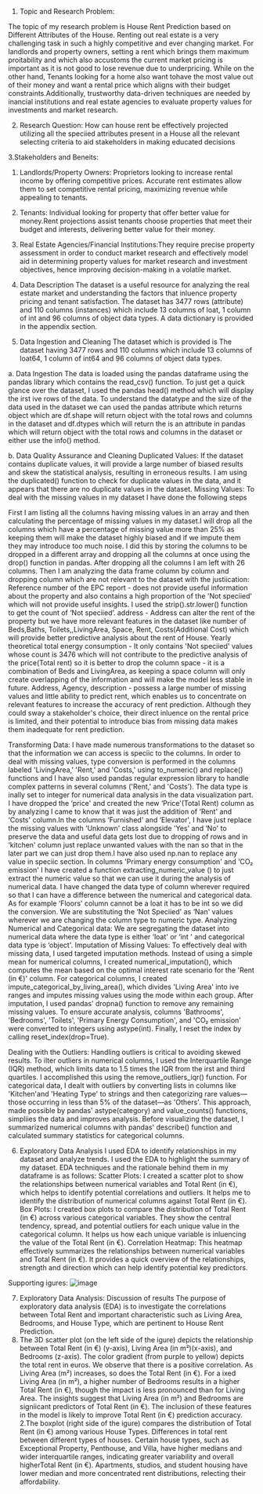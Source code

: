 1. Topic and Research Problem:
   
The topic of my research problem is House Rent Prediction based on Different Attributes of the House. Renting out real estate is a very challenging task in such a highly competitive and ever changing market. For landlords and property owners, setting a rent which brings them maximum proitability and which also accustoms the current market pricing is important as it is not good to lose revenue due to underpricing. While on the other hand, Tenants looking for a home also want tohave the most value out of their money and want a rental price which aligns with their budget constraints.Additionally, trustworthy data-driven techniques are needed by inancial institutions and real estate agencies to evaluate property values for investments and market research.


2. Research Question: 
How can house rent be effectively projected utilizing all the speciied attributes present in a House all the
relevant selecting criteria to aid stakeholders in making educated decisions

3.Stakeholders and Beneits:

  1. Landlords/Property Owners: Proprietors looking to increase rental income by offering competitive prices. Accurate rent estimates allow them to set competitive rental pricing, maximizing revenue while           appealing to tenants.
  2. Tenants: Individual looking for property that offer better value for money.Rent projections assist tenants choose properties that meet their budget and interests, delivering better value for their money.
  3. Real Estate Agencies/Financial Institutions:They require precise property assessment in order to conduct market research and effectively model aid in determining property values for market research and         investment objectives, hence improving decision-making in a volatile market.

    
4. Data Description
The dataset is a useful resource for analyzing the real estate market and understanding the factors that inluence property pricing and tenant satisfaction. The dataset has 3477 rows (attribute) and 110 columns (instances) which include 13 columns of loat, 1 column of int and 96 columns of object data types. A data dictionary is provided in the appendix section.


5. Data Ingestion and Cleaning
The dataset which is provided is The dataset having 3477 rows and 110 columns which include 13 columns of loat64, 1 column of int64 and 96 columns of object data types.

  a. Data Ingestion
The data is loaded using the pandas dataframe using the pandas library which contains the read_csv() function. To just get a quick glance over the dataset, I used the pandas head() method which will display the irst ive rows of the data. To understand the datatype and the size of the data used in the dataset we can used the pandas attribute which returns object which are df.shape will return object with the total rows and columns in the dataset and df.dtypes which will return the is an attribute in pandas which will return object with the total rows and columns in the dataset or either use the info() method.

  b. Data Quality Assurance and Cleaning
Duplicated Values: If the dataset contains duplicate values, it will provide a large number of biased results and skew the statistical analysis, resulting in erroneous results. I am using the duplicated() function to check for duplicate values in the data, and it appears that there are no duplicate values in the dataset.
Missing Values: To deal with the missing values in my dataset I have done the following steps

First I am listing all the columns having missing values in an array and then calculating the percentage of missing values in my dataset.I will drop all the columns which have a percentage of missing value more than 25% as keeping them will make the dataset highly biased and if we impute them they may introduce too much noise. I did this by storing the columns to be dropped in a different array and dropping all the columns at once using the drop() function in pandas. After dropping all the columns I am left with 26 columns. Then I am analyzing the data frame column by column and dropping column which are not relevant to the dataset with the justiication: Reference number of the EPC report - does not provide useful information about the property and also contains a high proportion of the 'Not speciied' which will not provide useful insights. I used the strip().str.lower() function to get the count of ‘Not speciied’. address - Address can alter the rent of the property but we have more relevant features in the dataset like number of Beds,Baths, Toilets,,LivingArea, Space, Rent, Costs(Additional Cost) which will provide better predictive analysis about the rent of House. Yearly theoretical total energy consumption - It only contains 'Not speciied' values whose count is 3476 which will not contribute to the predictive analysis of the price(Total rent) so it is better to drop the column space - it is a combination of Beds and LivingArea, as keeping a space column will only create overlapping of the information and will make the model less stable in future. Address, Agency, description - possess a large number of missing values and little ability to predict rent, which enables us to concentrate on relevant features to increase the accuracy of rent prediction. Although they could sway a stakeholder's choice, their direct inluence on the rental price is limited, and their potential to introduce bias from missing data makes them inadequate for rent prediction.

  Transforming Data: 
I have made numerous transformations to the dataset so that the information we can access is speciic to the columns. In order to deal with missing values, type conversion is performed in the columns labeled 'LivingArea,' 'Rent,' and 'Costs,' using to_numeric() and replace() functions and I have also used pandas regular expression library to handle complex patterns in several columns ('Rent,' and 'Costs’). The data type is inally set to integer for numerical data analysis in the data visualization part. I have dropped the ‘price' and created the new ‘Price'(Total Rent) column as by analyzing I came to know that it
was just the addition of ‘Rent' and ‘Costs' column.In the columns ‘Furnished' and ‘Elevator', I have just replace the missing values with ‘Unknown' class alongside 'Yes' and ‘No' to preserve the data and useful data gets lost due to dropping of rows and in ‘kitchen' column just replace unwanted values with the nan so that in the later part we can just drop them.I have also used np.nan to replace any value in speciic section. In columns 'Primary energy consumption' and ‘CO₂ emission' I have created a function extracting_numeric_value () to just extract the numeric value so that we can use it during the analysis of numerical data. I have changed the data type of column wherever required so that I can have a difference between the numerical and categorical data. As for example ‘Floors' column cannot be a loat it has to be int so we did the conversion. We are substituting the ‘Not Speciied' as ‘Nan' values wherever we are changing the column type to numeric type. Analyzing Numerical and Categorical data: We are segregating the dataset into numerical data where the data type is either ‘loat' or ‘int ' and categorical data type is ‘object'. Imputation of Missing Values: To effectively deal with missing data, I used targeted imputation methods. Instead of using a simple mean for numerical columns, I created numerical_imputation(), which computes the mean based on the optimal interest rate scenario for the 'Rent (in €)' column. For categorical columns, I created impute_categorical_by_living_area(), which divides 'Living Area' into ive ranges and imputes missing values using the mode within each group. After imputation, I used pandas' dropna() function to remove any remaining missing values. To ensure accurate analysis, columns 'Bathrooms', 'Bedrooms', 'Toilets', 'Primary Energy Consumption', and 'CO₂ emission' were converted to integers using astype(int). Finally, I reset the index by calling reset_index(drop=True).

  Dealing with the Outliers: Handling outliers is critical to avoiding skewed results. To ilter outliers in numerical columns, I used the Interquartile Range (IQR) method, which limits data to 1.5 times the IQR from the irst and third quartiles. I accomplished this using the remove_outliers_iqr() function. For categorical data, I dealt with outliers by converting lists in columns like 'Kitchen'and 'Heating Type' to strings and then categorizing rare values—those occurring in less than 5% of the dataset—as 'Others'. This approach, made possible by pandas' astype(category) and value_counts() functions, simpliies the data and improves analysis. Before visualizing the dataset, I summarized numerical columns with pandas' describe() function and calculated summary statistics for categorical columns.

6. Exploratory Data Analysis
I used EDA to identify relationships in my dataset and analyze trends. I used the EDA to highlight the summary of my dataset. EDA techniques and the rationale behind them in my dataframe is as follows:
Scatter Plots: I created a scatter plot to show the relationships between numerical variables and Total Rent (in €), which helps to identify potential correlations and outliers. It helps me to identify the distribution of numerical columns against Total Rent (in €). Box Plots: I created box plots to compare the distribution of Total Rent (in €) across various categorical variables. They show the central tendency, spread, and potential outliers for each unique value in the categorical column. It helps us how each unique variable is inluencing the value of the Total Rent (in €). Correlation Heatmap: This heatmap effectively summarizes the relationships between numerical variables and Total Rent (in €). It provides a quick overview of the relationships, strength and direction which can help identify potential key predictors.


Supporting igures:
![image](https://github.com/user-attachments/assets/f1f9e705-d648-4e01-bcb1-13739d59ac37)


7. Exploratory Data Analysis: Discussion of results
The purpose of exploratory data analysis (EDA) is to investigate the correlations between Total Rent and important characteristic such as Living Area, Bedrooms, and House Type, which are pertinent to House Rent Prediction.
1. The 3D scatter plot (on the left side of the igure) depicts the relationship between Total Rent (in €) (y-axis), Living Area (in m²)(x-axis), and Bedrooms (z-axis). The color gradient (from purple to yellow) depicts the total rent in euros. We observe that there is a positive correlation. As Living Area (m²) increases, so does the Total Rent (in €). For a ixed Living Area (in m²), a higher number of Bedrooms results in a higher Total Rent (in €), though the impact is less pronounced than for Living Area. The insights suggest that Living Area (in m²) and Bedrooms are signiicant predictors of Total Rent (in €). The inclusion of
these features in the model is likely to improve Total Rent (in €) prediction accuracy.
2.The boxplot (right side of the igure) compares the distribution of Total Rent (in €) among various House Types. Differences in total rent between different types of houses. Certain house types, such as Exceptional Property, Penthouse, and Villa, have higher medians and wider interquartile ranges, indicating greater variability and overall higherTotal Rent (in €). Apartments, studios, and student housing have lower median and more concentrated rent distributions, relecting their affordability.
